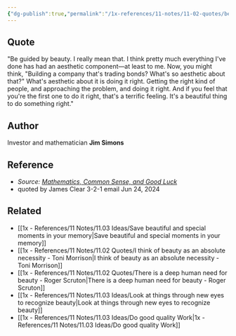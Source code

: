 ```yaml
---
{"dg-publish":true,"permalink":"/1x-references/11-notes/11-02-quotes/be-guided-by-beauty-it-s-a-beautiful-thing-to-do-something-right-jim-simmons/","title":"Be guided by beauty...It's a beautiful thing to do something right - Jim Simmons","created":"2024-07-31T19:21:24.714+03:00","updated":"2024-07-31T19:21:24.714+03:00"}
---
```



## Quote

"Be guided by beauty. I really mean that. I think pretty much everything I've done has had an aesthetic component—at least to me. Now, you might think, "Building a company that's trading bonds? What's so aesthetic about that?" What's aesthetic about it is doing it right. Getting the right kind of people, and approaching the problem, and doing it right. And if you feel that you're the first one to do it right, that's a terrific feeling. It's a beautiful thing to do something right."

## Author
Investor and mathematician **Jim Simons**

## Reference
- _Source:_ [_Mathematics, Common Sense, and Good Luck_](https://click.convertkit-mail4.com/gku6zxr00lu5hd4r2w0f6f5qqme99fm/7qh7h8hol25884fz/aHR0cHM6Ly93d3cueW91dHViZS5jb20vd2F0Y2g_dj1TVmRURjRfUXJUTQ==)
- quoted by James Clear 3-2-1 email Jun 24, 2024

## Related
- [[1x - References/11 Notes/11.03 Ideas/Save beautiful and special moments in your memory\|Save beautiful and special moments in your memory]]
- [[1x - References/11 Notes/11.02 Quotes/I think of beauty as an absolute necessity - Toni Morrison\|I think of beauty as an absolute necessity - Toni Morrison]]
- [[1x - References/11 Notes/11.02 Quotes/There is a deep human need for beauty - Roger Scruton\|There is a deep human need for beauty - Roger Scruton]]
- [[1x - References/11 Notes/11.03 Ideas/Look at things through new eyes to recognize beauty\|Look at things through new eyes to recognize beauty]]
- [[1x - References/11 Notes/11.03 Ideas/Do good quality Work\|1x - References/11 Notes/11.03 Ideas/Do good quality Work]]